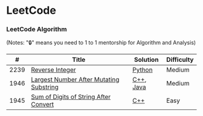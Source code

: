 LeetCode
========

### LeetCode Algorithm

(Notes: "🔒" means you need to 1 to 1 mentorship for Algorithm and Analysis)

| # | Title | Solution | Difficulty |
|---| ----- | -------- | ---------- |
|2239|[Reverse Integer](https://leetcode.com/problems/reverse-integer/) | [Python](./reverseint.py)|Medium|
|1946|[Largest Number After Mutating Substring](https://leetcode.com/problems/largest-number-after-mutating-substring/) | [C++](./algorithms/cpp/largestNumberAfterMutatingSubstring/LargestNumberAfterMutatingSubstring.cpp), [Java](./algorithms/java/src/LargestNumberAfterMutatingSubtring/largestNumberAfterMutatingSubstring.java)|Medium|
|1945|[Sum of Digits of String After Convert](https://leetcode.com/problems/sum-of-digits-of-string-after-convert/) | [C++](./algorithms/cpp/leetcode/sumOfDigitsOfStringAfterConvert/SumOfDigitsOfStringAfterConvert.cpp)|Easy|
